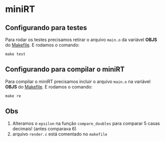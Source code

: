 # miniRT

## Configurando para testes

Para rodar os testes precisamos retirar o arquivo `main.o` da variável **OBJS** do [Makefile](./Makefile). E rodamos o comando:

```
make test
```

## Configurando para compilar o miniRT

Para compilar o miniRT precisamos incluir o arquivo `main.o` na variável **OBJS** do [Makefile](./Makefile). E rodamos o comando:

```
make re
```

## Obs

1. Alteramos o `epsilon` na função `compare_doubles` para comparar 5 casas decimais! (antes comparava 6)
2. arquivo `render.c` está comentado no `makefile`
